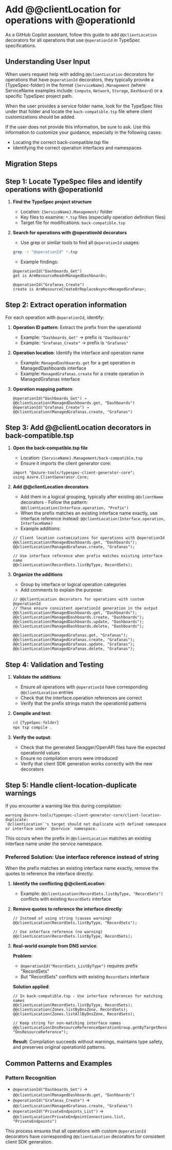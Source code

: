 # Add @@clientLocation for operations with @operationId

As a GitHub Copilot assistant, follow this guide to add `@@clientLocation` decorators for all operations
that use `@operationId` in TypeSpec specifications.

## Understanding User Input

When users request help with adding `@@clientLocation` decorators for operations that have `@operationId`
decorators, they typically provide a {TypeSpec-folder} in the format `{ServiceName}.Management` (where
ServiceName examples include: `Compute`, `Network`, `Storage`, `Dashboard`) or a specific TypeSpec project path.

When the user provides a service folder name, look for the TypeSpec files under that folder and locate the
`back-compatible.tsp` file where client customizations should be added.

If the user does not provide this information, be sure to ask. Use this information to customize your
guidance, especially in the following cases:

- Locating the correct back-compatible.tsp file
- Identifying the correct operation interfaces and namespaces

## Migration Steps

## Step 1: Locate TypeSpec files and identify operations with @operationId

1. **Find the TypeSpec project structure**
   - Location: `{ServiceName}.Management/` folder
   - Key files to examine: `*.tsp` files (especially operation definition files)
   - Target file for modifications: `back-compatible.tsp`

2. **Search for operations with @operationId decorators**
   - Use grep or similar tools to find all `@operationId` usages:

   ```bash
   grep -r "@operationId" *.tsp
   ```

   - Example findings:

   ```typespec
   @operationId("Dashboards_Get")
   get is ArmResourceRead<ManagedDashboard>;
   
   @operationId("Grafanas_Create")
   create is ArmResourceCreateOrReplaceAsync<ManagedGrafana>;
   ```

## Step 2: Extract operation information

For each operation with `@operationId`, identify:

1. **Operation ID pattern**: Extract the prefix from the operationId
   - Example: `"Dashboards_Get"` → prefix is `"Dashboards"`
   - Example: `"Grafanas_Create"` → prefix is `"Grafanas"`

2. **Operation location**: Identify the interface and operation name
   - Example: `ManagedDashboards.get` for a get operation in ManagedDashboards interface
   - Example: `ManagedGrafanas.create` for a create operation in ManagedGrafanas interface

3. **Operation mapping pattern**:

   ```text
   @operationId("Dashboards_Get") → @@clientLocation(ManagedDashboards.get, "Dashboards")
   @operationId("Grafanas_Create") → @@clientLocation(ManagedGrafanas.create, "Grafanas")
   ```

## Step 3: Add @@clientLocation decorators in back-compatible.tsp

1. **Open the back-compatible.tsp file**
   - Location: `{ServiceName}.Management/back-compatible.tsp`
   - Ensure it imports the client generator core:

   ```typespec
   import "@azure-tools/typespec-client-generator-core";
   using Azure.ClientGenerator.Core;
   ```

2. **Add @@clientLocation decorators**
   - Add them in a logical grouping, typically after existing `@@clientName` decorators   - Follow the pattern: `@@clientLocation(Interface.operation, "Prefix")`
   - When the prefix matches an existing interface name exactly, use interface reference instead: `@@clientLocation(Interface.operation, InterfaceName)`
   - Example additions:

   ```typespec
   // Client location customizations for operations with @operationId
   @@clientLocation(ManagedDashboards.get, "Dashboards");
   @@clientLocation(ManagedGrafanas.create, "Grafanas");
   
   // Use interface reference when prefix matches existing interface name
   @@clientLocation(RecordSets.listByType, RecordSets);
   ```

3. **Organize the additions**
   - Group by interface or logical operation categories
   - Add comments to explain the purpose:

   ```typespec
   // @@clientLocation decorators for operations with custom @operationId
   // These ensure consistent operationId generation in the output
   @@clientLocation(ManagedDashboards.get, "Dashboards");
   @@clientLocation(ManagedDashboards.create, "Dashboards");
   @@clientLocation(ManagedDashboards.update, "Dashboards");
   @@clientLocation(ManagedDashboards.delete, "Dashboards");
   
   @@clientLocation(ManagedGrafanas.get, "Grafanas");
   @@clientLocation(ManagedGrafanas.create, "Grafanas");
   @@clientLocation(ManagedGrafanas.update, "Grafanas");
   @@clientLocation(ManagedGrafanas.delete, "Grafanas");
   ```

## Step 4: Validation and Testing

1. **Validate the additions**:
   - Ensure all operations with `@operationId` have corresponding `@@clientLocation` entries
   - Check that the interface.operation references are correct
   - Verify that the prefix strings match the operationId patterns

2. **Compile and test**:

   ```bash
   cd {TypeSpec-folder}
   npx tsp compile .
   ```

3. **Verify the output**:
   - Check that the generated Swagger/OpenAPI files have the expected operationId values
   - Ensure no compilation errors were introduced
   - Verify that client SDK generation works correctly with the new decorators

## Step 5: Handle client-location-duplicate warnings

If you encounter a warning like this during compilation:

```text
warning @azure-tools/typespec-client-generator-core/client-location-duplicate: 
`@clientLocation`'s target should not duplicate with defined namespace or interface under `@service` namespace.
```

This occurs when the prefix in `@@clientLocation` matches an existing interface name under the service namespace.

### Preferred Solution: Use interface reference instead of string

When the prefix matches an existing interface name exactly, remove the quotes to reference the interface directly:

1. **Identify the conflicting @@clientLocation**:
   - Example: `@@clientLocation(RecordSets.listByType, "RecordSets")` conflicts with existing `RecordSets` interface

2. **Remove quotes to reference the interface directly**:

   ```typespec
   // Instead of using string (causes warning)
   @@clientLocation(RecordSets.listByType, "RecordSets");
   
   // Use interface reference (no warning)
   @@clientLocation(RecordSets.listByType, RecordSets);
   ```

3. **Real-world example from DNS service**:

   **Problem**:
   - `@operationId("RecordSets_ListByType")` requires prefix "RecordSets"
   - But "RecordSets" conflicts with existing `RecordSets` interface

   **Solution applied**:

   ```typespec
   // In back-compatible.tsp - Use interface references for matching names
   @@clientLocation(RecordSets.listByType, RecordSets);
   @@clientLocation(Zones.listByDnsZone, RecordSets);
   @@clientLocation(Zones.listAllByDnsZone, RecordSets);
   
   // Keep string for non-matching interface names
   @@clientLocation(DnsResourceReferenceOperationGroup.getByTargetResources, "DnsResourceReference");
   ```

   **Result**: Compilation succeeds without warnings, maintains type safety, and preserves original operationId patterns.

## Common Patterns and Examples

### Pattern Recognition

- `@operationId("Dashboards_Get")` → `@@clientLocation(ManagedDashboards.get, "Dashboards")`
- `@operationId("Grafanas_Create")` → `@@clientLocation(ManagedGrafanas.create, "Grafanas")`
- `@operationId("PrivateEndpoints_List")` → `@@clientLocation(PrivateEndpointConnections.list, "PrivateEndpoints")`

This process ensures that all operations with custom `@operationId` decorators have corresponding
`@@clientLocation` decorators for consistent client SDK generation.
